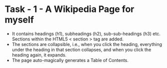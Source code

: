 # Task - 1 - A Wikipedia Page for myself

* It contains headings (h1), subheadings (h2), sub-sub-headings (h3) etc. Sections within the HTML5 < section > tag are added.
* The sections are collapsible, i.e., when you click the heading, everything under the heading in that section collapses, and when you click the heading again, it expands.
* The page auto-magically generates a Table of Contents.
